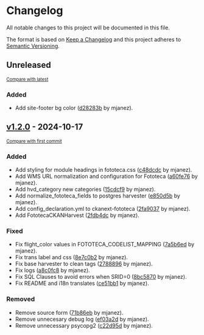 # Changelog

All notable changes to this project will be documented in this file.

The format is based on [Keep a Changelog](http://keepachangelog.com/en/1.0.0/)
and this project adheres to [Semantic Versioning](http://semver.org/spec/v2.0.0.html).

<!-- insertion marker -->
## Unreleased

<small>[Compare with latest](https://github.com/OpenDataGIS/ckanext-fototeca/compare/v1.2.0...HEAD)</small>

### Added

- Add site-footer bg color ([d28283b](https://github.com/OpenDataGIS/ckanext-fototeca/commit/d28283b24aedea574507b2cdeadba565870dc510) by mjanez).

<!-- insertion marker -->
## [v1.2.0](https://github.com/OpenDataGIS/ckanext-fototeca/releases/tag/v1.2.0) - 2024-10-17

<small>[Compare with first commit](https://github.com/OpenDataGIS/ckanext-fototeca/compare/9b8d349dfacb42d8cc387d7d075bb4adfe664e47...v1.2.0)</small>

### Added

- Add styling for module headings in fototeca.css ([c48dcdc](https://github.com/OpenDataGIS/ckanext-fototeca/commit/c48dcdc3e0c351ceb4eb9cb0c2f8ff4d1d71f7ed) by mjanez).
- Add WMS URL normalization and configuration for Fototeca ([a60fe76](https://github.com/OpenDataGIS/ckanext-fototeca/commit/a60fe76570692ae07cccb3fc1163831324a64cb7) by mjanez).
- Add hvd_category new categories ([15cdcf9](https://github.com/OpenDataGIS/ckanext-fototeca/commit/15cdcf936ae967da1d3aa8e47b89709eb6ce0a4c) by mjanez).
- Add normalize_fototeca_fields to postgres harvester ([e850d5b](https://github.com/OpenDataGIS/ckanext-fototeca/commit/e850d5bf8a1369ad1968e1b9c601477d72e35a89) by mjanez).
- Add config_declaration.yml to ckanext-fototeca ([2fa9037](https://github.com/OpenDataGIS/ckanext-fototeca/commit/2fa903759d1660edf79f46f03c9b14585d390993) by mjanez).
- Add FototecaCKANHarvest ([2fdb4dc](https://github.com/OpenDataGIS/ckanext-fototeca/commit/2fdb4dcc4b898ce7fa8b789e034efa71b5e33279) by mjanez).

### Fixed

- Fix flight_color values in FOTOTECA_CODELIST_MAPPING ([7a5b6ed](https://github.com/OpenDataGIS/ckanext-fototeca/commit/7a5b6ed855de4c553ce3ef9af304c5271639f146) by mjanez).
- Fix trans label and css ([8e7c0b2](https://github.com/OpenDataGIS/ckanext-fototeca/commit/8e7c0b25962819ecb5126051b379f44a8fb4ba92) by mjanez).
- Fix base harvester to clean tags ([2788896](https://github.com/OpenDataGIS/ckanext-fototeca/commit/27888969dfb662277def262c700c0f7be4f7b2f4) by mjanez).
- Fix logs ([a8c0fc8](https://github.com/OpenDataGIS/ckanext-fototeca/commit/a8c0fc8c113938818f287945b11e185e25aec9f9) by mjanez).
- Fix SQL Clauses to avoid errors when SRID=0 ([8bc5870](https://github.com/OpenDataGIS/ckanext-fototeca/commit/8bc587079a6280c65fe8c94ae23d76f39f091ba7) by mjanez).
- Fix README and i18n translates ([ce51bb1](https://github.com/OpenDataGIS/ckanext-fototeca/commit/ce51bb199943726e5e128fa2e56b39734e3998f9) by mjanez).

### Removed

- Remove source form ([71b86eb](https://github.com/OpenDataGIS/ckanext-fototeca/commit/71b86eb1bfe7b240095ea68ab9b1f25bff136278) by mjanez).
- Remove unnecesary debug log ([ef03a2d](https://github.com/OpenDataGIS/ckanext-fototeca/commit/ef03a2de75983de4957b606b89879dbb7b55e7d1) by mjanez).
- Remove unnecessary psycopg2 ([c22d95d](https://github.com/OpenDataGIS/ckanext-fototeca/commit/c22d95deb5551d549fdcaa4c10623196c9faef37) by mjanez).

